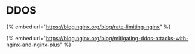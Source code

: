 # DDOS

{% embed url="https://blog.nginx.org/blog/rate-limiting-nginx" %}

{% embed url="https://blog.nginx.org/blog/mitigating-ddos-attacks-with-nginx-and-nginx-plus" %}
